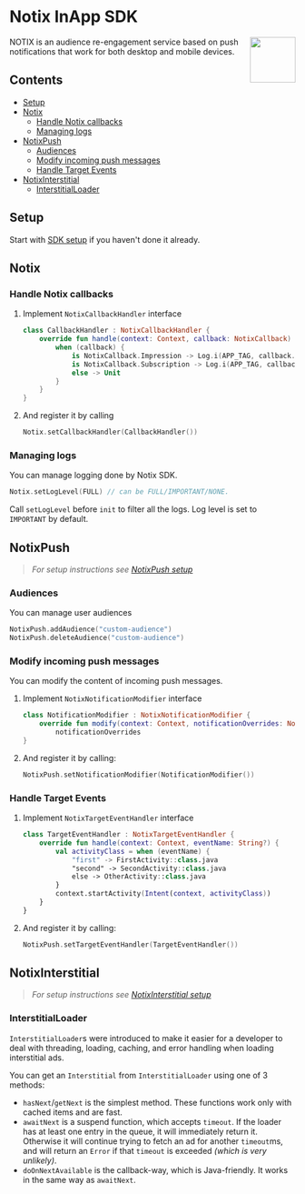 # Notix InApp SDK

<img align="right" width="80px" src="https://img.cdnotix.com/notix-static/readme-icon.png">  

NOTIX is an audience re-engagement service based on push notifications that work for both desktop and mobile devices.

## Contents

- [Setup](#setup)
- [Notix](#notix)
  - [Handle Notix callbacks](#handle-notix-callbacks)
  - [Managing logs](#managing-logs)
- [NotixPush](#notixpush)
  - [Audiences](#audiences)
  - [Modify incoming push messages](#modify-incoming-push-messages)
  - [Handle Target Events](#handle-target-events)
- [NotixInterstitial](#notixinterstitial)
  - [InterstitialLoader](#interstitialloader)

## Setup

Start with [SDK setup](SETUP.md) if you haven't done it already.

## Notix

### Handle Notix callbacks

1. Implement `NotixCallbackHandler` interface

    ```kotlin  
    class CallbackHandler : NotixCallbackHandler {  
        override fun handle(context: Context, callback: NotixCallback) { 
            when (callback) { 
                is NotixCallback.Impression -> Log.i(APP_TAG, callback.toString()) 
                is NotixCallback.Subscription -> Log.i(APP_TAG, callback.toString())
                else -> Unit 
            }
        }
    }  
    ```

2. And register it by calling

    ```kotlin  
    Notix.setCallbackHandler(CallbackHandler()) 
    ```

### Managing logs

You can manage logging done by Notix SDK.

```kotlin  
Notix.setLogLevel(FULL) // can be FULL/IMPORTANT/NONE.  
```  

Call `setLogLevel` before `init` to filter all the logs. Log level is set to `IMPORTANT` by default.

## NotixPush

> *For setup instructions see [NotixPush setup](SETUP.md#notixpush-setup)*

### Audiences

You can manage user audiences

```kotlin  
NotixPush.addAudience("custom-audience")  
NotixPush.deleteAudience("custom-audience")  
```

### Modify incoming push messages

You can modify the content of incoming push messages.

1. Implement `NotixNotificationModifier` interface

    ```kotlin  
    class NotificationModifier : NotixNotificationModifier {  
        override fun modify(context: Context, notificationOverrides: NotificationOverrides) =  
            notificationOverrides
    }
    ```  

2. And register it by calling:

    ```kotlin  
    NotixPush.setNotificationModifier(NotificationModifier())
    ```  

### Handle Target Events

1. Implement `NotixTargetEventHandler` interface

    ```kotlin  
    class TargetEventHandler : NotixTargetEventHandler {  
        override fun handle(context: Context, eventName: String?) {  
            val activityClass = when (eventName) {  
                "first" -> FirstActivity::class.java
                "second" -> SecondActivity::class.java
                else -> OtherActivity::class.java
            }  
            context.startActivity(Intent(context, activityClass))  
        }  
    } 
    ```  

2. And register it by calling:

    ```kotlin  
    NotixPush.setTargetEventHandler(TargetEventHandler())
    ```

## NotixInterstitial

> *For setup instructions see [NotixInterstitial setup](SETUP.md#notixinterstitial-setup)*

### InterstitialLoader

`InterstitialLoader`s were introduced to make it easier for a developer to deal with threading, loading, caching, and error handling when loading interstitial ads.

You can get an `Interstitial` from `InterstitialLoader` using one of 3 methods:
* `hasNext`/`getNext` is the simplest method. These functions work only with cached items and are fast.
* `awaitNext` is a suspend function, which accepts `timeout`. If the loader has at least one entry in the queue, it will immediately return it. Otherwise it will continue trying to fetch an ad for another `timeout`ms, and will return an `Error` if that `timeout` is exceeded *(which is very unlikely)*.
* `doOnNextAvailable` is the callback-way, which is Java-friendly. It works in the same way as `awaitNext`.